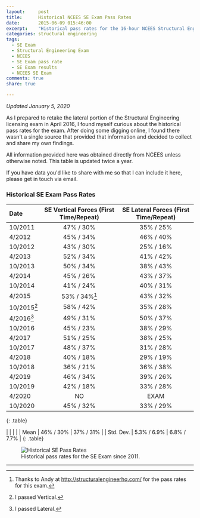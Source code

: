 ```yaml
---
layout:     post
title:      Historical NCEES SE Exam Pass Rates
date:       2015-06-09 015:46:00
excerpt:    "Historical pass rates for the 16-hour NCEES Structural Engineering (SE) licensing exam. Updated twice a year."
categories: structural engineering
tags:
  - SE Exam
  - Structural Engineering Exam
  - NCEES
  - SE Exam pass rate
  - SE Exam results
  - NCEES SE Exam
comments: true
share: true

---
```


_Updated January 5, 2020_

As I prepared to retake the lateral portion of the Structural Engineering licensing exam in April 2016, I found myself curious about the historical pass rates for the exam. After doing some digging online, I found there wasn't a single source that provided that information and decided to collect and share my own findings.

All information provided here was obtained directly from NCEES unless otherwise noted. This table is updated twice a year.

If you have data you'd like to share with me so that I can include it here, please get in touch via email.

### Historical SE Exam Pass Rates

| Date | SE Vertical Forces (First Time/Repeat) | SE Lateral Forces (First Time/Repeat) |
|:--------|:-------:|:--------:|
| 10/2011   | 47% / 30%   | 35% / 25%  |
| 4/2012   | 45% / 34%   | 46% / 40%   |
| 10/2012   | 43% / 30% | 25% / 16%   |  
| 4/2013   |  52% / 34%   | 41% / 42%   |
| 10/2013   | 50% / 34% | 38% / 43%   |  
| 4/2014   |  45% / 26%   | 43% / 37%   |
| 10/2014   | 41% / 24% | 40% / 31%   |  
| 4/2015   |  53% / 34%[^1]   | 43% / 32%   |
| 10/2015[^2]   | 58% / 42% | 35% / 28%   |  
| 4/2016[^3]   |  49% / 31%  | 50% / 37%   |
| 10/2016   | 45% / 23% | 38% / 29%   |  
| 4/2017   |  51% / 25%   | 38% / 25%   |
| 10/2017   | 48% / 37% | 31% / 28%   |  
| 4/2018   |  40% / 18%   | 29% / 19%   |
| 10/2018   |  36% / 21%   | 36% / 38%   |
| 4/2019   |    46% / 34%   | 39% / 26%  |
| 10/2019   |    42% / 18%   | 33% / 28%  |
| 4/2020   |    NO   | EXAM |
| 10/2020   |    45% / 32%   | 33% / 29%  |
{: .table}

|              |             |             |
| Mean         | 46% / 30%   | 37% / 31%   |
| Std. Dev.    | 5.3% / 6.9% | 6.8% / 7.7% |
{: .table}

<figure>
  <img src="https://docs.google.com/spreadsheets/d/e/2PACX-1vRuMU1aiY6Q0e5UfA2wMPCOrxvhjBoxbR9-60YTr1pTXj60iOYZblMKlwprQ-tFL6L9bgvi-oBX616f/pubchart?oid=645378985&format=image" alt="Historical SE Pass Rates">
	<figcaption>Historical pass rates for the SE Exam since 2011.</figcaption>
</figure>


---
[^1]: Thanks to Andy at http://structuralengineerhq.com/ for the pass rates for this exam.
[^2]: I passed Vertical.
[^3]: I passed Lateral.

